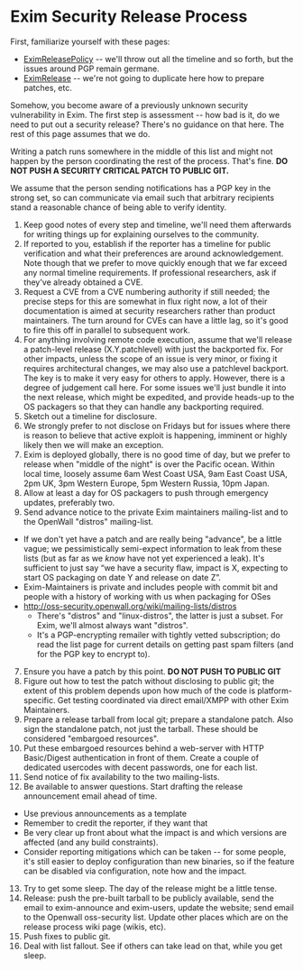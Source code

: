 Exim Security Release Process
=============================

First, familiarize yourself with these pages:

 * [EximReleasePolicy](EximReleasePolicy) -- we'll throw out all the timeline
   and so forth, but the issues around PGP remain germane.
 * [EximRelease](EximRelease) -- we're not going to duplicate here how to
   prepare patches, etc.

Somehow, you become aware of a previously unknown security vulnerability in
Exim.  The first step is assessment -- how bad is it, do we need to put out a
security release?  There's no guidance on that here.  The rest of this page
assumes that we do.

Writing a patch runs somewhere in the middle of this list and might not happen
by the person coordinating the rest of the process.  That's fine.  **DO NOT
PUSH A SECURITY CRITICAL PATCH TO PUBLIC GIT.**

We assume that the person sending notifications has a PGP key in the strong
set, so can communicate via email such that arbitrary recipients stand a
reasonable chance of being able to verify identity.

1. Keep good notes of every step and timeline, we'll need them afterwards for
   writing things up for explaining ourselves to the community.
2. If reported to you, establish if the reporter has a timeline for public
   verification and what their preferences are around acknowledgement.  Note
   though that we prefer to move quickly enough that we far exceed any normal
   timeline requirements.  If professional researchers, ask if they've already
   obtained a CVE.
3. Request a CVE from a CVE numbering authority if still needed; the precise
   steps for this are somewhat in flux right now, a lot of their documentation
   is aimed at security researchers rather than product maintainers.  The turn
   around for CVEs can have a little lag, so it's good to fire this off in
   parallel to subsequent work.
4. For anything involving remote code execution, assume that we'll release a
   patch-level release (X.Y.patchlevel) with just the backported fix.  For
   other impacts, unless the scope of an issue is very minor, or fixing it
   requires architectural changes, we may also use a patchlevel backport.  The
   key is to make it very easy for others to apply.  However, there is a
   degree of judgement call here.  For some issues we'll just bundle it into
   the next release, which might be expedited, and provide heads-up to the OS
   packagers so that they can handle any backporting required.
5. Sketch out a timeline for disclosure.
  1. We strongly prefer to not disclose on Fridays but for issues where there
     is reason to believe that active exploit is happening, imminent or highly
     likely then we will make an exception.
  2. Exim is deployed globally, there is no good time of day, but we prefer to
     release when "middle of the night" is over the Pacific ocean.  Within
     local time, loosely assume 6am West Coast USA, 9am East Coast USA, 2pm
     UK, 3pm Western Europe, 5pm Western Russia, 10pm Japan.
  3. Allow at least a day for OS packagers to push through emergency updates,
     preferably two.
6. Send advance notice to the private Exim maintainers mailing-list and to the
   OpenWall "distros" mailing-list.
  * If we don't yet have a patch and are really being "advance", be a little
    vague; we pessimistically semi-expect information to leak from these lists
    (but as far as we _know_ have not yet experienced a leak).  It's
    sufficient to just say “we have a security flaw, impact is X, expecting to
    start OS packaging on date Y and release on date Z”.
  * Exim-Maintainers is private and includes people with commit bit and people
    with a history of working with us when packaging for OSes
  * <http://oss-security.openwall.org/wiki/mailing-lists/distros>
    + There's "distros" and "linux-distros", the latter is just a subset.  For
      Exim, we'll almost always want "distros".
    + It's a PGP-encrypting remailer with tightly vetted subscription; do read
      the list page for current details on getting past spam filters (and for
      the PGP key to encrypt to).
7. Ensure you have a patch by this point.  **DO NOT PUSH TO PUBLIC GIT**
8. Figure out how to test the patch without disclosing to public git; the
   extent of this problem depends upon how much of the code is
   platform-specific.  Get testing coordinated via direct email/XMPP with
   other Exim Maintainers.
9. Prepare a release tarball from local git; prepare a standalone patch.  Also
   sign the standalone patch, not just the tarball.  These should be
   considered "embargoed resources".
10. Put these embargoed resources behind a web-server with HTTP Basic/Digest
    authentication in front of them.  Create a couple of dedicated usercodes
    with decent passwords, one for each list.
11. Send notice of fix availability to the two mailing-lists.
12. Be available to answer questions.  Start drafting the release announcement
    email ahead of time.
  * Use previous announcements as a template
  * Remember to credit the reporter, if they want that
  * Be very clear up front about what the impact is and which versions are
    affected (and any build constraints).
  * Consider reporting mitigations which can be taken -- for some people, it's
    still easier to deploy configuration than new binaries, so if the feature
    can be disabled via configuration, note how and the impact.
13. Try to get some sleep.  The day of the release might be a little tense.
14. Release: push the pre-built tarball to be publicly available, send the
    email to exim-announce and exim-users, update the website; send email to
    the Openwall oss-security list.  Update other places which are on the
    release process wiki page (wikis, etc).
15. Push fixes to public git.
16. Deal with list fallout.  See if others can take lead on that, while you
    get sleep.

